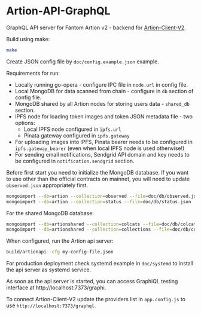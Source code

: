# Artion-API-GraphQL
GraphQL API server for Fantom Artion v2 - backend for [Artion-Client-V2](https://github.com/Fantom-foundation/Artion-Client-V2).

Build using make:
```bash
make
```

Create JSON config file by `doc/config.example.json` example.

Requirements for run:
* Locally running go-opera - configure IPC file in `node.url` in config file.
* Local MongoDB for data scanned from chain - configure in `db` section of config file.
* MongoDB shared by all Artion nodes for storing users data - `shared_db` section.
* IPFS node for loading token images and token JSON metadata file - two options:
  * Local IPFS node configured in `ipfs.url`
  * Pinata gateway configured in `ipfs.gateway`
* For uploading images into IPFS, Pinata bearer needs to be configured in `ipfs.gateway_bearer` (even when local IPFS node is used otherwise!)
* For sending email notifications, Sendgrid API domain and key needs to be configured in `notification.sendgrid` section.

Before first start you need to initialize the MongoDB database.
If you want to use other than the official contracts on mainnet, you will need to update `observed.json` appropriately first.

```bash
mongoimport --db=artion --collection=observed --file=doc/db/observed.json
mongoimport --db=artion --collection=status --file=doc/db/status.json
```

For the shared MongoDB database:

```bash
mongoimport --db=artionshared --collection=colcats --file=doc/db/colcats.json
mongoimport --db=artionshared --collection=collections --file=doc/db/collections.json
```

When configured, run the Artion api server:

```bash
build/artionapi -cfg my-config-file.json
```

For production deployment check systemd example in `doc/systemd` to install the api server as systemd service.

As soon as the api server is started, you can access GraphiQL testing interface at http://localhost:7373/graphi.

To connect Artion-Client-V2 update the providers list in `app.config.js` to use `http://localhost:7373/graphql`.
